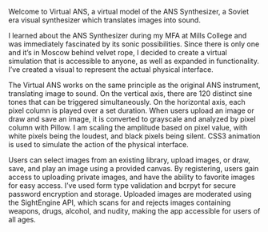 Welcome to Virtual ANS, a virtual model of the ANS Synthesizer, a Soviet era visual synthesizer which translates images into sound. 

I learned about the ANS Synthesizer during my MFA at Mills College and was immediately fascinated by its sonic possibilities. Since there is only one and it’s in Moscow behind velvet rope, I decided to create a virtual simulation that is accessible to anyone, as well as expanded in functionality. I’ve created a visual to represent the actual physical interface.

The Virtual ANS works on the same principle as the original ANS instrument, translating image to sound. On the vertical axis, there are 120 distinct sine tones that can be triggered simultaneously. On the horizontal axis, each pixel column is played over a set duration. When users upload an image or draw and save an image, it is converted to grayscale and analyzed by pixel column with Pillow. I am scaling the amplitude based on pixel value, with white pixels being the loudest, and black pixels being silent. CSS3 animation is used to simulate the action of the physical interface.

Users can select images from an existing library, upload images, or draw, save, and play an image using a provided canvas. By registering, users gain access to uploading private images,  and have the ability to favorite images for easy access. I’ve used form type validation and bcrpyt for secure password encryption and storage. Uploaded images are moderated using the SightEngine API, which scans for and rejects images containing weapons, drugs, alcohol, and nudity, making the app accessible for users of all ages. 


